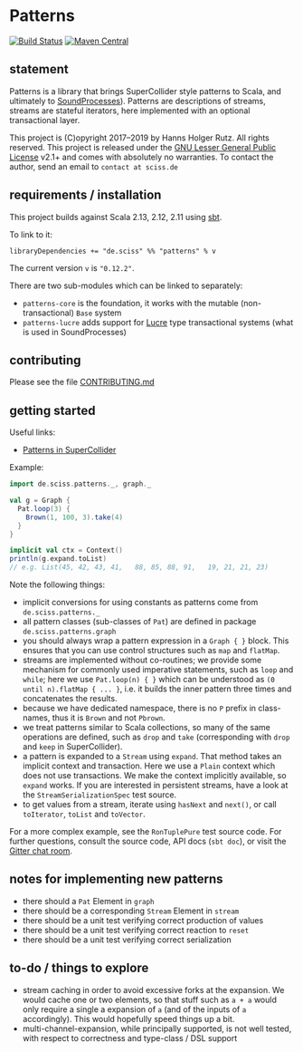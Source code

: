 # Patterns

[![Build Status](https://travis-ci.org/Sciss/Patterns.svg?branch=master)](https://travis-ci.org/Sciss/Patterns)
[![Maven Central](https://maven-badges.herokuapp.com/maven-central/de.sciss/patterns_2.12/badge.svg)](https://maven-badges.herokuapp.com/maven-central/de.sciss/patterns_2.12)

## statement

Patterns is a library that brings SuperCollider style patterns to Scala, and ultimately
to [SoundProcesses](https://git.iem.at/sciss/SoundProcesses)). Patterns are descriptions of streams,
streams are stateful iterators, here implemented with an optional transactional layer.

This project is (C)opyright 2017&ndash;2019 by Hanns Holger Rutz. All rights reserved. This project is released under 
the [GNU Lesser General Public License](https://git.iem.at/sciss/Patterns/raw/master/LICENSE) v2.1+ and comes 
with absolutely no warranties. To contact the author, send an email to `contact at sciss.de`

## requirements / installation

This project builds against Scala 2.13, 2.12, 2.11 using [sbt](http://www.scala-sbt.org/).

To link to it:

    libraryDependencies += "de.sciss" %% "patterns" % v

The current version `v` is `"0.12.2"`.

There are two sub-modules which can be linked to separately:

- `patterns-core` is the foundation, it works with the mutable (non-transactional) `Base` system
- `patterns-lucre` adds support for [Lucre](https://git.iem.at/sciss/Lucre/) type transactional systems
  (what is used in SoundProcesses)

## contributing

Please see the file [CONTRIBUTING.md](CONTRIBUTING.md)

## getting started

Useful links:

- [Patterns in SuperCollider](http://doc.sccode.org/Tutorials/A-Practical-Guide/PG_01_Introduction.html)

Example:

```scala
import de.sciss.patterns._, graph._

val g = Graph {
  Pat.loop(3) {
    Brown(1, 100, 3).take(4)
  }
}

implicit val ctx = Context()
println(g.expand.toList)
// e.g. List(45, 42, 43, 41,   88, 85, 88, 91,   19, 21, 21, 23)
```

Note the following things:

- implicit conversions for using constants as patterns come from `de.sciss.patterns._`
- all pattern classes (sub-classes of `Pat`) are defined in package `de.sciss.patterns.graph`
- you should always wrap a pattern expression in a `Graph { }` block. This ensures that you
  can use control structures such as `map` and `flatMap`.
- streams are implemented without co-routines; we provide some mechanism for commonly used
  imperative statements, such as `loop` and `while`; here we use `Pat.loop(n) { }` which can
  be understood as `(0 until n).flatMap { ... }`, i.e. it builds the inner pattern three times
  and concatenates the results.
- because we have dedicated namespace, there is no `P` prefix in class-names, thus it is
  `Brown` and not `Pbrown`.
- we treat patterns similar to Scala collections, so many of the same operations are defined,
  such as `drop` and `take` (corresponding with `drop` and `keep` in SuperCollider).
- a pattern is expanded to a `Stream` using `expand`. That method takes an implicit context
  and transaction. Here we use a `Plain` context which does not use transactions. We make
  the context implicitly available, so `expand` works. If you are interested in persistent
  streams, have a look at the `StreamSerializationSpec` test source.
- to get values from a stream, iterate using `hasNext` and `next()`, or call `toIterator`, 
  `toList` and `toVector`.
  
For a more complex example, see the `RonTuplePure` test source code.
For further questions, consult the source code, API docs (`sbt doc`), or visit 
the [Gitter chat room](https://gitter.im/Sciss/Patterns).

## notes for implementing new patterns

- there should a `Pat` Element in `graph`
- there should be a corresponding `Stream` Element in `stream`
- there should be a unit test verifying correct production of values
- there should be a unit test verifying correct reaction to `reset`
- there should be a unit test verifying correct serialization

## to-do / things to explore

- stream caching in order to avoid excessive forks at the expansion. We would cache one or two
  elements, so that stuff such as `a + a` would only require a single a expansion of `a` (and
  of the inputs of `a` accordingly). This would hopefully speed things up a bit.
- multi-channel-expansion, while principally supported, is not well tested, with respect to
  correctness and type-class / DSL support
  
